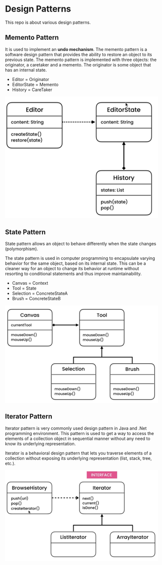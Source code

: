 # Design Patterns

This repo is about various design patterns.

## Memento Pattern

It is used to implement an **undo mechanism**. The memento pattern is
a software design pattern that provides the ability to restore an
object to its previous state. The memento pattern is implemented
with three objects: the originator, a caretaker and a memento.
The originator is some object that has an internal state.

* Editor = Originator
* EditorState = Memento
* History = CareTaker

![Memento UML](./images/Memento_UML.png)

## State Pattern

State pattern allows an object to behave differently when the state
changes (polymorphism).

The state pattern is used in computer programming to encapsulate
varying behavior for the same object, based on its internal state.
This can be a cleaner way for an object to change its behavior at
runtime without resorting to conditional statements and thus improve
maintainability.

* Canvas =  Context
* Tool = State
* Selection = ConcreteStateA
* Brush = ConcreteStateB

![State UML](./images/State_UML.png)

## Iterator Pattern

Iterator pattern is very commonly used design pattern in Java and
.Net programming environment. This pattern is used to get a way
to access the elements of a collection object in sequential manner
without any need to know its underlying representation.

Iterator is a behavioral design pattern that lets you traverse elements
of a collection without exposing its underlying representation
(list, stack, tree, etc.).

![State UML](./images/Iterator_UML.png)
